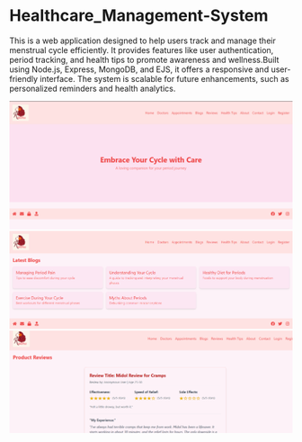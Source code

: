 ﻿# Healthcare_Management-System
This is a web application designed to help users track and manage their menstrual cycle efficiently.
It provides features like user authentication, period tracking, and health tips to promote awareness
and wellness.Built using Node.js, Express, MongoDB, and EJS, it offers a responsive and user-friendly interface.
The system is scalable for future enhancements, such as personalized reminders and health analytics.

![image alt](https://github.com/RakshithaE/Healthcare_Management-System/blob/958fd4c56681e053915780feeccb60ae68d70d69/Screenshot%202025-09-24%20210317.png)
![image alt](https://github.com/RakshithaE/Healthcare_Management-System/blob/3df84ec705cb7c98e6bef98786487b0641591288/Screenshot%202025-09-24%20210410.png)
![image alt](https://github.com/RakshithaE/Healthcare_Management-System/blob/c7ced21098e266eed389db26c32b2a571de6892b/Screenshot%202025-09-24%20210436.png)



